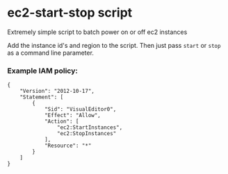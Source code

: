 # ec2-start-stop script
Extremely simple script to batch power on or off ec2 instances

Add the instance id's and region to the script. Then just pass `start` or `stop` as a command line parameter. 

### Example IAM policy: 
```
{
    "Version": "2012-10-17",
    "Statement": [
        {
            "Sid": "VisualEditor0",
            "Effect": "Allow",
            "Action": [
                "ec2:StartInstances",
                "ec2:StopInstances"
            ],
            "Resource": "*"
        }
    ]
}
```
